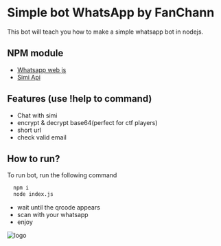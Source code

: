 
# Simple bot WhatsApp by FanChann

This bot will teach you how to make a simple whatsapp bot in nodejs.

## NPM module

- [Whatsapp web js](https://www.npmjs.com/package/whatsapp-web.js)
- [Simi Api](https://www.npmjs.com/package/simsimi)


## Features (use !help to command)
- Chat with simi
- encrypt & decrypt base64(perfect for ctf players)
- short url 
- check valid email


## How to run?

To run bot, run the following command

```bash
  npm i
  node index.js
```
* wait until the qrcode appears
* scan with your whatsapp
* enjoy

![logo ](https://c.tenor.com/aF0ipAtOk9cAAAAC/spy-x-family-anya.gif)